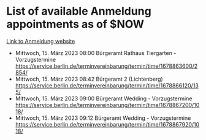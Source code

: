 # List of available Anmeldung appointments as of $NOW
[Link to Anmeldung website](https://service.berlin.de/terminvereinbarung/termin/tag.php?termin=1&anliegen[]=120686&dienstleisterlist=122210,122217,327316,122219,327312,122227,327314,122231,327346,122243,327348,122254,122252,329742,122260,329745,122262,329748,122271,327278,122273,327274,122277,327276,330436,122280,327294,122282,327290,122284,327292,122291,327270,122285,327266,122286,327264,122296,327268,150230,329760,122297,327286,122294,327284,122312,329763,122314,329775,122304,327330,122311,327334,122309,327332,317869,122281,327352,122279,329772,122283,122276,327324,122274,327326,122267,329766,122246,327318,122251,327320,122257,327322,122208,327298,122226,327300&herkunft=http%3A%2F%2Fservice.berlin.de%2Fdienstleistung%2F120686%2F)
- Mittwoch, 15. März 2023 08:00 Bürgeramt Rathaus Tiergarten - Vorzugstermine https://service.berlin.de/terminvereinbarung/termin/time/1678863600/2854/
- Mittwoch, 15. März 2023 08:42 Bürgeramt 2 (Lichtenberg) https://service.berlin.de/terminvereinbarung/termin/time/1678866120/135/
- Mittwoch, 15. März 2023 09:00 Bürgeramt Wedding - Vorzugstermine https://service.berlin.de/terminvereinbarung/termin/time/1678867200/1018/
- Mittwoch, 15. März 2023 09:12 Bürgeramt Wedding - Vorzugstermine https://service.berlin.de/terminvereinbarung/termin/time/1678867920/1018/
